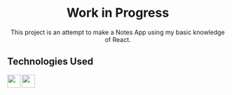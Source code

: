 <h1 align="center">Work in Progress</h1>
<p align="center">This project is an attempt to make a Notes App using my basic knowledge of React.</p>

<h2>Technologies Used</h2>
<img src="http://3con14.biz/code/_data/js/intro/js-logo.png" height=30px align="left">
<img src="https://cdn.freebiesupply.com/logos/large/2x/css3-logo-png-transparent.png" height=30px align="left">
